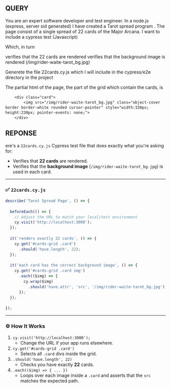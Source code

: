 ## QUERY 

You are an expert software developer and test engineer. In a node.js (express, server sid generated) I have created a Tarot spread program . The page consist of a single spread of 22 cards of the Major Arcana. I want to include a cypress test (Javascript)

Which, in turn

verifies that the 22 cards are rendered
verifies that the background image is rendered (/img/rider-waite-tarot_bg.jpg)

Generete the file 22cards.cy.js which I will include in the cypress/e2e directory in the project 


The partial html of the page, the part of the grid which contain the cards, is 

<div id="cards-grid">
        <div class="grid grid-cols-6 gap-2">
    
        <div class="card">
            <img src="/img/rider-waite-tarot_bg.jpg" class="object-cover border border-white rounded cursor-pointer" style="width:150px; height:230px; pointer-events: none;">
        </div>


## REPONSE 
ere's a `22cards.cy.js` Cypress test file that does exactly what you're asking for:

- Verifies that **22 cards** are rendered.
- Verifies that the **background image** (`/img/rider-waite-tarot_bg.jpg`) is used in each card.

---

### ✅ `22cards.cy.js`

```javascript
describe('Tarot Spread Page', () => {
  
  beforeEach(() => {
    // Adjust the URL to match your local/test environment
    cy.visit('http://localhost:3000'); 
  });

  it('renders exactly 22 cards', () => {
    cy.get('#cards-grid .card')
      .should('have.length', 22);
  });

  it('each card has the correct background image', () => {
    cy.get('#cards-grid .card img')
      .each(($img) => {
        cy.wrap($img)
          .should('have.attr', 'src', '/img/rider-waite-tarot_bg.jpg');
      });
  });

});
```

---

### ⚙️ How It Works

1. `cy.visit('http://localhost:3000');`
   - Change the URL if your app runs elsewhere.
2. `cy.get('#cards-grid .card')`
   - Selects all `.card` divs inside the grid.
3. `.should('have.length', 22)`
   - Checks you have exactly **22** cards.
4. `.each(($img) => { ... })`
   - Loops over each image inside a `.card` and asserts that the `src` matches the expected path.

